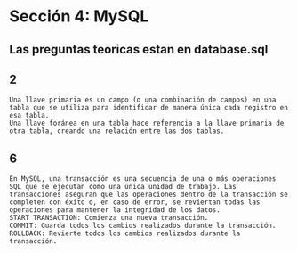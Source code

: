 # Sección 4: MySQL

## Las preguntas teoricas estan en database.sql

## 2
    Una llave primaria es un campo (o una combinación de campos) en una tabla que se utiliza para identificar de manera única cada registro en esa tabla.
    Una llave foránea en una tabla hace referencia a la llave primaria de otra tabla, creando una relación entre las dos tablas.

## 6
    En MySQL, una transacción es una secuencia de una o más operaciones SQL que se ejecutan como una única unidad de trabajo. Las transacciones aseguran que las operaciones dentro de la transacción se completen con éxito o, en caso de error, se reviertan todas las operaciones para mantener la integridad de los datos.
    START TRANSACTION: Comienza una nueva transacción.
    COMMIT: Guarda todos los cambios realizados durante la transacción.
    ROLLBACK: Revierte todos los cambios realizados durante la transacción.